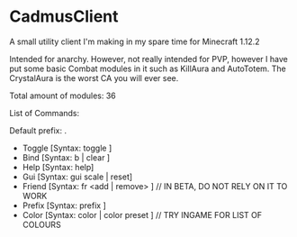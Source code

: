 # CadmusClient
A small utility client I'm making in my spare time for Minecraft 1.12.2

Intended for anarchy. However, not really intended for PVP, however I have put some basic Combat modules in it
such as KillAura and AutoTotem. The CrystalAura is the worst CA you will ever see.

Total amount of modules: 36

List of Commands:

Default prefix: .

- Toggle [Syntax: toggle <name>]
- Bind   [Syntax: b <name> <key> | clear <name>]
- Help   [Syntax: help]
- Gui    [Syntax: gui scale <val> | reset]
- Friend [Syntax: fr <add | remove> <name>]                       // IN BETA, DO NOT RELY ON IT TO WORK
- Prefix [Syntax: prefix <prefix>]
- Color  [Syntax: color <color> <value> | color preset <color>]  // TRY INGAME FOR LIST OF COLOURS

